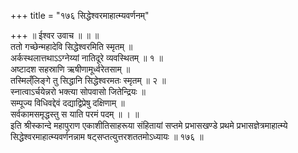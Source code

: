+++
title = "१७६ सिद्धेश्वरमाहात्म्यवर्णनम्"

+++
॥ ईश्वर उवाच ॥ ॥ ॥  
ततो गच्छेन्महादेवि सिद्धेश्वरमिति स्मृतम् ॥  
अर्कस्थलात्तथाऽऽग्नेय्यां नातिदूरे व्यवस्थितम् ॥ १ ॥  
अष्टादश सहस्राणि ऋषीणामूर्ध्वरेतसाम् ॥  
तस्मिल्ँलिङ्गे तु सिद्धानि सिद्धेश्वरमतः स्मृतम् ॥ २ ॥  
स्नात्वाऽर्चयेन्नरो भक्त्या सोपवासो जितेन्द्रियः ॥  
सम्पूज्य विधिवद्देवं दद्याद्विप्रेषु दक्षिणाम् ॥  
सर्वकामसमृद्धस्तु स याति परमं पदम् ॥ । ॥  
इति श्रीस्कान्दे महापुराण एकाशीतिसाहरूया संहितायां सप्तमे प्रभासखण्डे प्रथमे प्रभासज्ञेत्रमाहात्म्ये सिद्धेश्वरमाहात्म्यवर्णनन्नाम षट्सप्तत्युत्तरशततमोऽध्यायः ॥ १७६ ॥